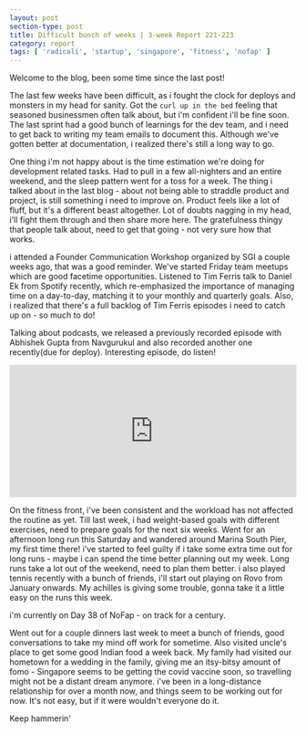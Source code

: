 ```yaml
---
layout: post
section-type: post
title: Difficult bunch of weeks | 3-week Report 221-223
category: report
tags: [ 'radicali', 'startup', 'singapore', 'fitness', 'nofap' ]
---
```


Welcome to the blog, been some time since the last post!

The last few weeks have been difficult, as i fought the clock for deploys and monsters in my head for sanity. Got the `curl up in the bed` feeling that seasoned businessmen often talk about, but i'm confident i'll be fine soon. The last sprint had a good bunch of learnings for the dev team, and i need to get back to writing my team emails to document this. Although we've gotten better at documentation, i realized there's still a long way to go.

One thing i'm not happy about is the time estimation we're doing for development related tasks. Had to pull in a few all-nighters and an entire weekend, and the sleep pattern went for a toss for a week. The thing i talked about in the last blog - about not being able to straddle product and project, is still something i need to improve on. Product feels like a lot of fluff, but it's a different beast altogether. Lot of doubts nagging in my head, i'll fight them through and then share more here. The gratefulness thingy that people talk about, need to get that going - not very sure how that works.

i attended a Founder Communication Workshop organized by SGI a couple weeks ago, that was a good reminder. We've started Friday team meetups which are good facetime opportunities. Listened to Tim Ferris talk to Daniel Ek from Spotify recently, which re-emphasized the importance of managing time on a day-to-day, matching it to your monthly and quarterly goals. Also, i realized that there's a full backlog of Tim Ferris episodes i need to catch up on - so much to do!

Talking about podcasts, we released a previously recorded episode with Abhishek Gupta from Navgurukul and also recorded another one recently(due for deploy). Interesting episode, do listen! 

<iframe src="https://open.spotify.com/embed-podcast/episode/6hw07MqBzcw8WPoR5zt36j" width="100%" height="232" frameborder="0" allowtransparency="true" allow="encrypted-media"></iframe>

On the fitness front, i've been consistent and the workload has not affected the routine as yet. Till last week, i had weight-based goals with different exercises, need to prepare goals for the next six weeks. Went for an afternoon long run this Saturday and wandered around Marina South Pier, my first time there! i've started to feel guilty if i take some extra time out for long runs - maybe i can spend the time better planning out my week. Long runs take a lot out of the weekend, need to plan them better. i also played tennis recently with a bunch of friends, i'll start out playing on Rovo from January onwards. My achilles is giving some trouble, gonna take it a little easy on the runs this week.

i'm currently on Day 38 of NoFap - on track for a century. 

Went out for a couple dinners last week to meet a bunch of friends, good conversations to take my mind off work for sometime. Also visited uncle's place to get some good Indian food a week back. My family had visited our hometown for a wedding in the family, giving me an itsy-bitsy amount of fomo - Singapore seems to be getting the covid vaccine soon, so travelling might not be a distant dream anymore. i've been in a long-distance relationship for over a month now, and things seem to be working out for now. It's not easy, but if it were wouldn't everyone do it.

Keep hammerin'

